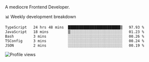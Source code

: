 A mediocre Frontend Developer.

📊 Weekly development breakdown
<!--START_SECTION:waka-->

```txt
TypeScript   24 hrs 48 mins  ████████████████████████▒   97.93 %
JavaScript   18 mins         ▒░░░░░░░░░░░░░░░░░░░░░░░░   01.23 %
Bash         3 mins          ░░░░░░░░░░░░░░░░░░░░░░░░░   00.26 %
TSConfig     3 mins          ░░░░░░░░░░░░░░░░░░░░░░░░░   00.24 %
JSON         2 mins          ░░░░░░░░░░░░░░░░░░░░░░░░░   00.19 %
```

<!--END_SECTION:waka-->

<img src="https://gpvc.arturio.dev/iqbalfasri" alt="Profile views"/>
